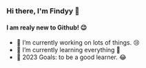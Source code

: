 <!--
**findyy99/findyy99** is a ✨ _special_ ✨ repository because its `README.md` (this file) appears on your GitHub profile.

Here are some ideas to get you started:

- 🔭 I’m currently working on ...
- 🌱 I’m currently learning ...
- 👯 I’m looking to collaborate on ...
- 🤔 I’m looking for help with ...
- 💬 Ask me about ...
- 📫 How to reach me: ...
- 😄 Pronouns: ...
- ⚡ Fun fact: ...
-->


### Hi there, I'm Findyy  👋
#### I am realy new to Github! 😉
- 🔭 I’m currently working on lots of things. 😢
- 🌱 I’m currently learning everything 🤣
- 🥅 2023 Goals: to be a good learner. 😂

